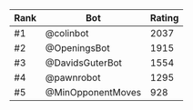 Rank|Bot|Rating
---|---|---
#1|@colinbot|2037
#2|@OpeningsBot|1915
#3|@DavidsGuterBot|1554
#4|@pawnrobot|1295
#5|@MinOpponentMoves|928
